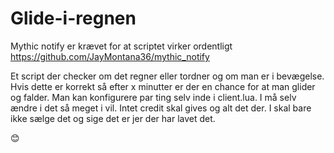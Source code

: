 # Glide-i-regnen

Mythic notify er krævet for at scriptet virker ordentligt
https://github.com/JayMontana36/mythic_notify

Et script der checker om det regner eller tordner og om man er i bevægelse. Hvis dette er korrekt så efter x minutter er der en chance for at man glider og falder. Man kan konfigurere par ting selv inde i client.lua.
I må selv ændre i det så meget i vil. Intet credit skal gives og alt det der. 
I skal bare ikke sælge det og sige det er jer der har lavet det.

😊
